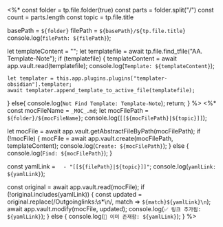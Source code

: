 <%*
const folder = tp.file.folder(true)
const parts = folder.split("/")
const count = parts.length
const topic = tp.file.title

basePath = `${folder}`
filePath = `${basePath}/${tp.file.title}`
console.log(`filePath: ${filePath}`);

let templateContent = "";
let templatefile = await tp.file.find_tfile("AA. Template-Note");
if (templatefile) {
	templateContent = await app.vault.read(templatefile);
	console.log(`Template: ${templateContent}`);
	
	let templater = this.app.plugins.plugins["templater-obsidian"].templater; 
	await templater.append_template_to_active_file(templatefile);
} else{
	console.log(`Not Find Template: Template-Note`);
	return;
}
%>
<%*
const mocFileName = `_MOC_.md`;
let mocFilePath = `${folder}/${mocFileName}`;
console.log(`[[${mocFilePath}|${topic}]]`);

let mocFile = await app.vault.getAbstractFileByPath(mocFilePath);
if (!mocFile) {
	mocFile = await app.vault.create(mocFilePath, templateContent);
	console.log(`Create: ${mocFilePath}`);
} else {
	console.log(`Find: ${mocFilePath}`);
}

const yamlLink = `  - "[[${filePath}|${topic}]]"`;
console.log(`yamlLink: ${yamlLink}`);

const original = await app.vault.read(mocFile);
if (!original.includes(yamlLink)) {
	const updated = original.replace(/Outgoinglinks:\s*\n/, match => `${match}${yamlLink}\n`);
	await app.vault.modify(mocFile, updated);
	console.log(`✅ 링크 추가됨: ${yamlLink}`);
} else {
	console.log(`🔁 이미 존재함: ${yamlLink}`);
}
%>
